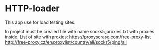 # HTTP-loader

This app use for load testing sites.

In project must be created file with name socks5_proxies.txt with proxies inside.
List of site with proxies:
https://proxyscrape.com/free-proxy-list  
http://free-proxy.cz/en/proxylist/country/all/socks5/ping/all